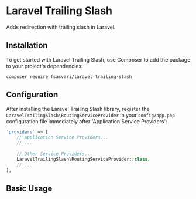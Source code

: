 # Laravel Trailing Slash

Adds redirection with trailing slash in Laravel.

## Installation

To get started with Laravel Trailing Slash, use Composer to add the package to your project's dependencies:

    composer require fsasvari/laravel-trailing-slash

## Configuration

After installing the Laravel Trailing Slash library, register the `LaravelTrailingSlash\RoutingServiceProvider` in your `config/app.php` configuration file immediately after 'Application Service Providers':

```php
'providers' => [
    // Application Service Providers...
    // ...
    
    // Other Service Providers...
    LaravelTrailingSlash\RoutingServiceProvider::class,
    // ...
],
```

## Basic Usage


